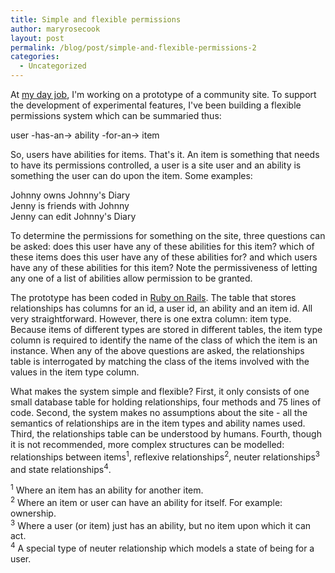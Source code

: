 ```yaml
---
title: Simple and flexible permissions
author: maryrosecook
layout: post
permalink: /blog/post/simple-and-flexible-permissions-2
categories:
  - Uncategorized
---
```

At [my day job][1], I'm working on a prototype of a community site. To support the development of experimental features, I've been building a flexible permissions system which can be summaried thus:

user -has-an-> ability -for-an-> item

So, users have abilities for items. That's it. An item is something that needs to have its permissions controlled, a user is a site user and an ability is something the user can do upon the item. Some examples:

Johnny owns Johnny's Diary  
Jenny is friends with Johnny  
Jenny can edit Johnny's Diary

To determine the permissions for something on the site, three questions can be asked: does this user have any of these abilities for this item? which of these items does this user have any of these abilities for? and which users have any of these abilities for this item? Note the permissiveness of letting any one of a list of abilities allow permission to be granted.

The prototype has been coded in [Ruby on Rails][2]. The table that stores relationships has columns for an id, a user id, an ability and an item id. All very straightforward. However, there is one extra column: item type. Because items of different types are stored in different tables, the item type column is required to identify the name of the class of which the item is an instance. When any of the above questions are asked, the relationships table is interrogated by matching the class of the items involved with the values in the item type column.

What makes the system simple and flexible? First, it only consists of one small database table for holding relationships, four methods and 75 lines of code. Second, the system makes no assumptions about the site - all the semantics of relationships are in the item types and ability names used. Third, the relationships table can be understood by humans. Fourth, though it is not recommended, more complex structures can be modelled: relationships between items<sup>1</sup>, reflexive relationships<sup>2</sup>, neuter relationships<sup>3</sup> and state relationships<sup>4</sup>.

<sup>1</sup> Where an item has an ability for another item.  
<sup>2</sup> Where an item or user can have an ability for itself. For example: ownership.  
<sup>3</sup> Where a user (or item) just has an ability, but no item upon which it can act.  
<sup>4</sup> A special type of neuter relationship which models a state of being for a user.

 [1]: http://www.theothermedia.com
 [2]: http://www.rubyonrails.org